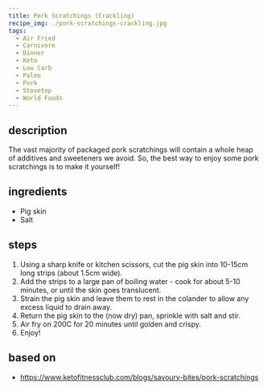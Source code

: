 ```yaml
---
title: Pork Scratchings (Crackling)
recipe_img: ./pork-scratchings-crackling.jpg
tags:
  - Air Fried
  - Carnivore
  - Dinner
  - Keto
  - Low Carb
  - Paleo
  - Pork
  - Stovetop
  - World Foods
---
```


<!-- markdownlint-disable MD024 -->

## description

The vast majority of packaged pork scratchings will contain a whole heap of additives and sweeteners we avoid. So, the best way to enjoy some pork scratchings is to make it yourself!

## ingredients

- Pig skin
- Salt

## steps

1. Using a sharp knife or kitchen scissors, cut the pig skin into 10-15cm long strips (about 1.5cm wide).
2. Add the strips to a large pan of boiling water - cook for about 5-10 minutes, or until the skin goes translucent.
3. Strain the pig skin and leave them to rest in the colander to allow any excess liquid to drain away.
4. Return the pig skin to the (now dry) pan, sprinkle with salt and stir.
5. Air fry on 200C for 20 minutes until golden and crispy.
6. Enjoy!

## based on

- https://www.ketofitnessclub.com/blogs/savoury-bites/pork-scratchings
<!-- markdownlint-enable MD024 -->
